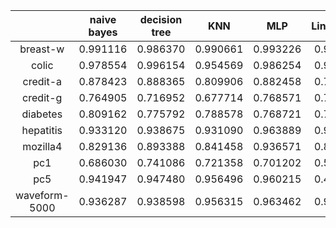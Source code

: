 ||naive bayes|decision tree|KNN|MLP|LinearSVM|
|:---:|:---:|:---:|:---:|:---:|:---:|
|breast-w|0.991116|0.986370|0.990661|0.993226|0.994139|
|colic|0.978554|0.996154|0.954569|0.986254|0.983631|
|credit-a|0.878423|0.888365|0.809906|0.882458|0.797496|
|credit-g|0.764905|0.716952|0.677714|0.768571|0.727810|
|diabetes|0.809162|0.775792|0.788578|0.768721|0.753647|
|hepatitis|0.933120|0.938675|0.931090|0.963889|0.930769|
|mozilla4|0.829136|0.893388|0.841458|0.936571|0.880518|
|pc1|0.686030|0.741086|0.721358|0.701202|0.532169|
|pc5|0.941947|0.947480|0.956496|0.960215|0.421034|
|waveform-5000|0.936287|0.938598|0.956315|0.963462|0.941873|
